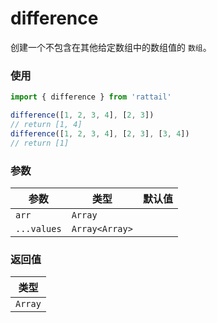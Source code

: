 # difference

创建一个不包含在其他给定数组中的数组值的 `数组`。

### 使用

```ts
import { difference } from 'rattail'

difference([1, 2, 3, 4], [2, 3])
// return [1, 4]
difference([1, 2, 3, 4], [2, 3], [3, 4])
// return [1]
```

### 参数

| 参数        | 类型           | 默认值 |
| ----------- | -------------- | ------ |
| `arr`       | `Array`        |        |
| `...values` | `Array<Array>` |        |

### 返回值

| 类型    |
| ------- |
| `Array` |
